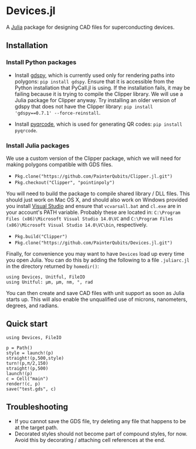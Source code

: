 # Devices.jl

A [Julia](http://julialang.org) package for designing CAD files for superconducting devices.

## Installation

### Install Python packages

+ Install [gdspy](http://gdspy.readthedocs.org), which is currently used only
for rendering paths into polygons: `pip install gdspy`. Ensure that it is accessible
from the Python installation that PyCall.jl is using. If the installation fails,
it may be failing because it is trying to compile the Clipper library. We will
use a Julia package for Clipper anyway. Try installing an older version of gdspy
that does not have the Clipper library: `pip install 'gdspy==0.7.1' --force-reinstall`.

+ Install [pyqrcode](https://github.com/mnooner256/pyqrcode), which is used for
generating QR codes: `pip install pyqrcode`.

### Install Julia packages

We use a custom version of the Clipper package, which we will need for making polygons
compatible with GDS files.

+ `Pkg.clone("https://github.com/PainterQubits/Clipper.jl.git")`
+ `Pkg.checkout("Clipper", "pointinpoly")`

You will need to build the package to compile shared library / DLL files.
This should just work on Mac OS X, and should also work on Windows provided you
install [Visual Studio](https://www.visualstudio.com/en-us/visual-studio-homepage-vs.aspx)
and ensure that `vcvarsall.bat` and `cl.exe` are in your
account's PATH variable. Probably these are located in:
`C:\Program Files (x86)\Microsoft Visual Studio 14.0\VC` and
`C:\Program Files (x86)\Microsoft Visual Studio 14.0\VC\bin`, respectively.

+ `Pkg.build("Clipper")`
+ `Pkg.clone("https://github.com/PainterQubits/Devices.jl.git")`

Finally, for convenience you may want to have `Devices` load up every time
you open Julia. You can do this by adding the following to a file `.juliarc.jl`
in the directory returned by `homedir()`:

```
using Devices, Unitful, FileIO
using Unitful: μm, µm, nm, °, rad
```

You can then create and save CAD files with unit support as soon as Julia
starts up. This will also enable the unqualified use of microns, nanometers,
degrees, and radians.

## Quick start

```
using Devices, FileIO

p = Path()
style = launch!(p)
straight!(p,500,style)
turn!(p,π/2,150)
straight!(p,500)
launch!(p)
c = Cell("main")
render!(c, p)
save("test.gds", c)
```

## Troubleshooting

- If you cannot save the GDS file, try deleting any file that happens to be
at the target path.
- Decorated styles should not become part of compound styles, for now. Avoid
this by decorating / attaching cell references at the end.
